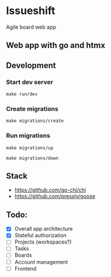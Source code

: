 # Issueshift
Agile board web app

## Web app with go and htmx

## Development 

### Start dev server
```console
make run/dev
```

### Create migrations
```console
make migrations/create
```

### Run migrations
```console
make migrations/up
```
```console
make migrations/down
```

## Stack
- https://github.com/go-chi/chi
- https://github.com/pressly/goose

## Todo:
- [x] Overall app architecture
- [x] Stateful authorization
- [ ] Projects (workspaces?)
- [ ] Tasks
- [ ] Boards
- [ ] Account management
- [ ] Frontend
